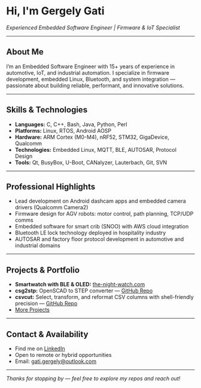 # Hi, I'm Gergely Gati
*Experienced Embedded Software Engineer | Firmware & IoT Specialist*

---

## About Me

I’m an Embedded Software Engineer with 15+ years of experience in automotive, IoT, and industrial automation. I specialize in firmware development, embedded Linux, Bluetooth, and system integration — passionate about building reliable, performant, and innovative solutions.

---

## Skills & Technologies

- **Languages:** C, C++, Bash, Java, Python, Perl
- **Platforms:** Linux, RTOS, Android AOSP
- **Hardware:** ARM Cortex (M0-M4), nRF52, STM32, GigaDevice, Qualcomm
- **Technologies:** Embedded Linux, MQTT, BLE, AUTOSAR, Protocol Design
- **Tools:** Qt, BusyBox, U-Boot, CANalyzer, Lauterbach, Git, SVN

---

## Professional Highlights

- Lead development on Android dashcam apps and embedded camera drivers (Qualcomm Camera2)  
- Firmware design for AGV robots: motor control, path planning, TCP/UDP comms  
- Embedded software for smart crib (SNOO) with AWS cloud integration  
- Bluetooth LE lock technology deployed in hospitality industry  
- AUTOSAR and factory floor protocol development in automotive and industrial domains  

---

## Projects & Portfolio

- **Smartwatch with BLE & OLED:** [the-night-watch.com](https://the-night-watch.com/)
- **csg2stp:** OpenSCAD to STEP converter — [GitHub Repo](https://github.com/gega/csg2stp)
- **csvcut:** Select, transform, and reformat CSV columns with shell-friendly precision — [GitHub Repo](https://github.com/gega/csvcut)
- [More Projects](https://github.com/gega)

---

## Contact & Availability

- Find me on [LinkedIn](https://linkedin.com/in/ggati)  
- Open to remote or hybrid opportunities  
- Email: gati.gergely@outlook.com

---

*Thanks for stopping by — feel free to explore my repos and reach out!*
